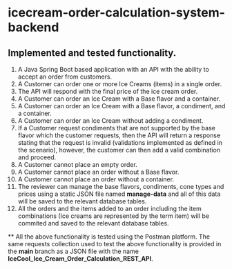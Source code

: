 # icecream-order-calculation-system-backend

## Implemented and tested functionality. 

  1. A Java Spring Boot based application with an API with the ability to accept an order from customers.
  2. A Customer can order one or more Ice Creams (items) in a single order. 
  3. The API will respond with the final price of the ice cream order.
  4. A Customer can order an Ice Cream with a Base flavor and a container. 
  5. A Customer can order an Ice Cream with a Base flavor, a condiment, and a container.
  6. A Customer can order an Ice Cream without adding a condiment. 
  7. If a Customer request condiments that are not supported by the base flavor which the customer requests, then the API will return a response stating that the request is invalid (validations implemented as defined in the scenario), however, the customer can then add a valid combination and proceed.
  8. A Customer cannot place an empty order. 
  9. A Customer cannot place an order without a Base flavor. 
  10. A Customer cannot place an order without a container.
  11. The reviewer can manage the base flavors, condiments, cone types and prices using a static JSON file named **manage-data** and all of this data will be saved to the relevant database tables. 
  12. All the orders and the items added to an order including the item combinations (Ice creams are represented by the term item) will be commited and saved to the relevant database tables. 

** All the above functionality is tested using the Postman platform. The same requests collection used to test the above functionality is provided in the **main** branch as a JSON file with the name **IceCool_Ice_Cream_Order_Calculation_REST_API**. 
